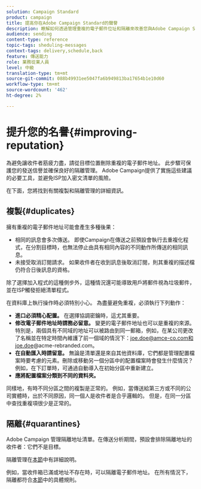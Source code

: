 ```yaml
---
solution: Campaign Standard
product: campaign
title: 提高你在Adobe Campaign Standard的聲譽
description: 瞭解如何透過管理重複的電子郵件位址和隔離來改善您與Adobe Campaign Standard的聲譽。
audience: sending
content-type: reference
topic-tags: sheduling-messages
context-tags: delivery,schedule,back
feature: 傳送能力
role: 業務從業人員
level: 中級
translation-type: tm+mt
source-git-commit: 088b49931ee5047fa6b949813ba17654b1e10d60
workflow-type: tm+mt
source-wordcount: '462'
ht-degree: 2%

---
```



# 提升您的名譽{#improving-reputation}

為避免讓收件者筋疲力盡，請從目標位置刪除重複的電子郵件地址。 此步驟可保護您的發送信譽並確保良好的隔離管理。 Adobe Campaign提供了實施這些建議的必要工具，並避免ISP加入密文清單的風險。

在下面，您將找到有關複製和隔離管理的詳細資訊。

## 複製{#duplicates}

擁有重複的電子郵件地址可能會產生多種後果：
* 相同的訊息會多次傳送。 即使Campaign在傳送之前預設會執行去重複化程式，在分割目標時，也無法停止由具有相同內容的不同動作所傳送的相同訊息。
* 未接受取消訂閱請求。 如果收件者在收到訊息後取消訂閱，則其重複的描述檔仍符合日後訊息的資格。

除了選擇加入程式的這種側步外，這種情況還可能導致用戶將郵件視為垃圾郵件，並在ISP觸發拒絕清單程式。

在資料庫上執行操作時必須特別小心。 為盡量避免重複，必須執行下列動作：
* **進口必須精心配置。** 在選擇協調密鑰時，這尤其重要。
* **修改電子郵件地址時請務必留意。** 變更的電子郵件地址也可以是重複的來源。特別是，兩個具有不同域的地址可以被路由到同一郵箱，例如，在某公司更改了名稱並在特定時間內維護了前一個域的情況下：joe.doe@amce-co.com和joe.doe@acme-rebranded.com。
* **在自動匯入時請留意。** 無論是清單還是來自其他資料庫，它們都是管理配置檔案時要考慮的元素。刪除或移動另一個分區中的配置檔案時會發生什麼情況？ 例如，在下訂單時，可通過自動導入在初始分區中重新建立。
* **應將配置檔案分類到不同的資料夾。**

同樣地，有時不同分區之間的複製是正常的。 例如，當傳送給第三方或不同的公司實體時，出於不同原因，同一個人是收件者是合乎邏輯的。 但是，在同一分區中查找重複項很少是正常的。

## 隔離{#quarantines}

Adobe Campaign 管理隔離地址清單。在傳送分析期間，預設會排除隔離地址的收件者：它們不是目標。

隔離管理在[本節](../../sending/using/understanding-quarantine-management.md)中有詳細說明。

例如，當收件箱已滿或地址不存在時，可以隔離電子郵件地址。 在所有情況下，隔離都符合[本節](../../sending/using/understanding-quarantine-management.md#conditions-for-sending-an-address-to-quarantine)中的具體規則。
